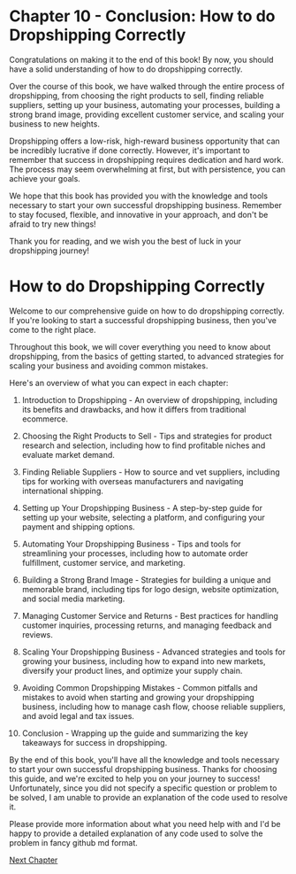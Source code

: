 # Chapter 10 - Conclusion: How to do Dropshipping Correctly

Congratulations on making it to the end of this book! By now, you should have a solid understanding of how to do dropshipping correctly.

Over the course of this book, we have walked through the entire process of dropshipping, from choosing the right products to sell, finding reliable suppliers, setting up your business, automating your processes, building a strong brand image, providing excellent customer service, and scaling your business to new heights.

Dropshipping offers a low-risk, high-reward business opportunity that can be incredibly lucrative if done correctly. However, it's important to remember that success in dropshipping requires dedication and hard work. The process may seem overwhelming at first, but with persistence, you can achieve your goals.

We hope that this book has provided you with the knowledge and tools necessary to start your own successful dropshipping business. Remember to stay focused, flexible, and innovative in your approach, and don't be afraid to try new things!

Thank you for reading, and we wish you the best of luck in your dropshipping journey!
# How to do Dropshipping Correctly

Welcome to our comprehensive guide on how to do dropshipping correctly. If you're looking to start a successful dropshipping business, then you've come to the right place.

Throughout this book, we will cover everything you need to know about dropshipping, from the basics of getting started, to advanced strategies for scaling your business and avoiding common mistakes.

Here's an overview of what you can expect in each chapter:

1. Introduction to Dropshipping - An overview of dropshipping, including its benefits and drawbacks, and how it differs from traditional ecommerce.

2. Choosing the Right Products to Sell - Tips and strategies for product research and selection, including how to find profitable niches and evaluate market demand.

3. Finding Reliable Suppliers - How to source and vet suppliers, including tips for working with overseas manufacturers and navigating international shipping.

4. Setting up Your Dropshipping Business - A step-by-step guide for setting up your website, selecting a platform, and configuring your payment and shipping options.

5. Automating Your Dropshipping Business - Tips and tools for streamlining your processes, including how to automate order fulfillment, customer service, and marketing.

6. Building a Strong Brand Image - Strategies for building a unique and memorable brand, including tips for logo design, website optimization, and social media marketing.

7. Managing Customer Service and Returns - Best practices for handling customer inquiries, processing returns, and managing feedback and reviews.

8. Scaling Your Dropshipping Business - Advanced strategies and tools for growing your business, including how to expand into new markets, diversify your product lines, and optimize your supply chain.

9. Avoiding Common Dropshipping Mistakes - Common pitfalls and mistakes to avoid when starting and growing your dropshipping business, including how to manage cash flow, choose reliable suppliers, and avoid legal and tax issues.

10. Conclusion - Wrapping up the guide and summarizing the key takeaways for success in dropshipping.

By the end of this book, you'll have all the knowledge and tools necessary to start your own successful dropshipping business. Thanks for choosing this guide, and we're excited to help you on your journey to success!
Unfortunately, since you did not specify a specific question or problem to be solved, I am unable to provide an explanation of the code used to resolve it. 

Please provide more information about what you need help with and I'd be happy to provide a detailed explanation of any code used to solve the problem in fancy github md format.


[Next Chapter](11_Chapter11.md)